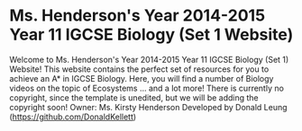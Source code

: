# Ms. Henderson's Year 2014-2015 Year 11 IGCSE Biology (Set 1 Website)
Welcome to Ms. Henderson's Year 2014-2015 Year 11 IGCSE Biology (Set 1) Website!
This website contains the perfect set of resources for you to achieve an A* in IGCSE Biology.  Here, you will find a number of Biology videos on the topic of Ecosystems ... and a lot more!
There is currently no copyright, since the template is unedited, but we will be adding the copyright soon!
Owner: Ms. Kirsty Henderson
Developed by Donald Leung (https://github.com/DonaldKellett)